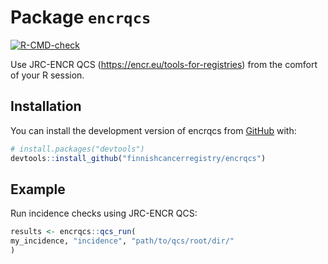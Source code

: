 
<!-- generated by R package codedoc; do not modify! -->

# Package `encrqcs`



<!-- badges: start -->
[![R-CMD-check](https://github.com/finnishcancerregistry/encrqcs/workflows/R-CMD-check/badge.svg)](https://github.com/finnishcancerregistry/encrqcs/actions)
<!-- badges: end -->

Use JRC-ENCR QCS (https://encr.eu/tools-for-registries) from the
comfort of your R session.

## Installation

You can install the development version of encrqcs from
[GitHub](https://github.com/) with:

``` r
# install.packages("devtools")
devtools::install_github("finnishcancerregistry/encrqcs")
```

## Example

Run incidence checks using JRC-ENCR QCS:

``` r
results <- encrqcs::qcs_run(
my_incidence, "incidence", "path/to/qcs/root/dir/"
)
```



